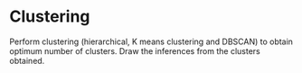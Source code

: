 # Clustering
Perform clustering (hierarchical, K means clustering and DBSCAN) to obtain optimum number of clusters. Draw the inferences from the clusters obtained.
